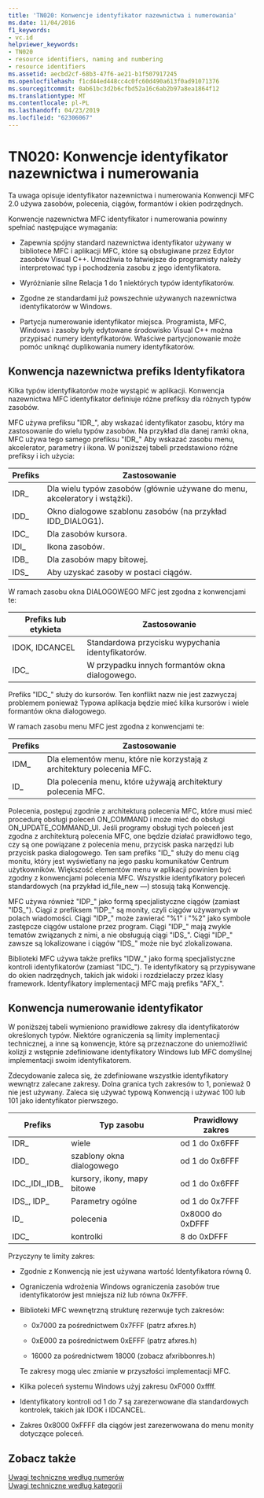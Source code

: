 ```yaml
---
title: 'TN020: Konwencje identyfikator nazewnictwa i numerowania'
ms.date: 11/04/2016
f1_keywords:
- vc.id
helpviewer_keywords:
- TN020
- resource identifiers, naming and numbering
- resource identifiers
ms.assetid: aecbd2cf-68b3-47f6-ae21-b1f507917245
ms.openlocfilehash: f1cd44ed448cc4c0fc60d490a613f0ad91071376
ms.sourcegitcommit: 0ab61bc3d2b6cfbd52a16c6ab2b97a8ea1864f12
ms.translationtype: MT
ms.contentlocale: pl-PL
ms.lasthandoff: 04/23/2019
ms.locfileid: "62306067"
---
```

# <a name="tn020-id-naming-and-numbering-conventions"></a>TN020: Konwencje identyfikator nazewnictwa i numerowania

Ta uwaga opisuje identyfikator nazewnictwa i numerowania Konwencji MFC 2.0 używa zasobów, polecenia, ciągów, formantów i okien podrzędnych.

Konwencje nazewnictwa MFC identyfikator i numerowania powinny spełniać następujące wymagania:

- Zapewnia spójny standard nazewnictwa identyfikator używany w bibliotece MFC i aplikacji MFC, które są obsługiwane przez Edytor zasobów Visual C++. Umożliwia to łatwiejsze do programisty należy interpretować typ i pochodzenia zasobu z jego identyfikatora.

- Wyróżnianie silne Relacja 1 do 1 niektórych typów identyfikatorów.

- Zgodne ze standardami już powszechnie używanych nazewnictwa identyfikatorów w Windows.

- Partycja numerowanie identyfikator miejsca. Programista, MFC, Windows i zasoby były edytowane środowisko Visual C++ można przypisać numery identyfikatorów. Właściwe partycjonowanie może pomóc uniknąć duplikowania numery identyfikatorów.

## <a name="the-id-prefix-naming-convention"></a>Konwencja nazewnictwa prefiks Identyfikatora

Kilka typów identyfikatorów może wystąpić w aplikacji. Konwencja nazewnictwa MFC identyfikator definiuje różne prefiksy dla różnych typów zasobów.

MFC używa prefiksu "IDR_", aby wskazać identyfikator zasobu, który ma zastosowanie do wielu typów zasobów. Na przykład dla danej ramki okna, MFC używa tego samego prefiksu "IDR_" Aby wskazać zasobu menu, akcelerator, parametry i ikona. W poniższej tabeli przedstawiono różne prefiksy i ich użycia:

|Prefiks|Zastosowanie|
|------------|---------|
|IDR_|Dla wielu typów zasobów (głównie używane do menu, akceleratory i wstążki).|
|IDD_|Okno dialogowe szablonu zasobów (na przykład IDD_DIALOG1).|
|IDC_|Dla zasobów kursora.|
|IDI_|Ikona zasobów.|
|IDB_|Dla zasobów mapy bitowej.|
|IDS_|Aby uzyskać zasoby w postaci ciągów.|

W ramach zasobu okna DIALOGOWEGO MFC jest zgodna z konwencjami te:

|Prefiks lub etykieta|Zastosowanie|
|---------------------|---------|
|IDOK, IDCANCEL|Standardowa przycisku wypychania identyfikatorów.|
|IDC_|W przypadku innych formantów okna dialogowego.|

Prefiks "IDC_" służy do kursorów. Ten konflikt nazw nie jest zazwyczaj problemem ponieważ Typowa aplikacja będzie mieć kilka kursorów i wiele formantów okna dialogowego.

W ramach zasobu menu MFC jest zgodna z konwencjami te:

|Prefiks|Zastosowanie|
|------------|---------|
|IDM_|Dla elementów menu, które nie korzystają z architektury polecenia MFC.|
|ID_|Dla polecenia menu, które używają architektury polecenia MFC.|

Polecenia, postępuj zgodnie z architekturą polecenia MFC, które musi mieć procedurę obsługi poleceń ON_COMMAND i może mieć do obsługi ON_UPDATE_COMMAND_UI. Jeśli programy obsługi tych poleceń jest zgodna z architekturą polecenia MFC, one będzie działać prawidłowo tego, czy są one powiązane z polecenia menu, przycisk paska narzędzi lub przycisk paska dialogowego. Ten sam prefiks "ID_" służy do menu ciąg monitu, który jest wyświetlany na jego pasku komunikatów Centrum użytkowników. Większość elementów menu w aplikacji powinien być zgodny z konwencjami polecenia MFC. Wszystkie identyfikatory poleceń standardowych (na przykład id_file_new —) stosują taką Konwencję.

MFC używa również "IDP_" jako formą specjalistyczne ciągów (zamiast "IDS_"). Ciągi z prefiksem "IDP_" są monity, czyli ciągów używanych w polach wiadomości. Ciągi "IDP_" może zawierać "%1" i "%2" jako symbole zastępcze ciągów ustalone przez program. Ciągi "IDP_" mają zwykle tematów związanych z nimi, a nie obsługują ciągi "IDS_". Ciągi "IDP_" zawsze są lokalizowane i ciągów "IDS_" może nie być zlokalizowana.

Biblioteki MFC używa także prefiks "IDW_" jako formą specjalistyczne kontroli identyfikatorów (zamiast "IDC_"). Te identyfikatory są przypisywane do okien nadrzędnych, takich jak widoki i rozdzielaczy przez klasy framework. Identyfikatory implementacji MFC mają prefiks "AFX_".

## <a name="the-id-numbering-convention"></a>Konwencja numerowanie identyfikator

W poniższej tabeli wymieniono prawidłowe zakresy dla identyfikatorów określonych typów. Niektóre ograniczenia są limity implementacji technicznej, a inne są konwencje, które są przeznaczone do uniemożliwić kolizji z wstępnie zdefiniowane identyfikatory Windows lub MFC domyślnej implementacji swoim identyfikatorem.

Zdecydowanie zaleca się, że zdefiniowane wszystkie identyfikatory wewnątrz zalecane zakresy. Dolna granica tych zakresów to 1, ponieważ 0 nie jest używany. Zaleca się używać typową Konwencją i używać 100 lub 101 jako identyfikator pierwszego.

|Prefiks|Typ zasobu|Prawidłowy zakres|
|------------|-------------------|-----------------|
|IDR_|wiele|od 1 do 0x6FFF|
|IDD_|szablony okna dialogowego|od 1 do 0x6FFF|
|IDC_,IDI_,IDB_|kursory, ikony, mapy bitowe|od 1 do 0x6FFF|
|IDS_, IDP_|Parametry ogólne|od 1 do 0x7FFF|
|ID_|polecenia|0x8000 do 0xDFFF|
|IDC_|kontrolki|8 do 0xDFFF|

Przyczyny te limity zakres:

- Zgodnie z Konwencją nie jest używana wartość Identyfikatora równą 0.

- Ograniczenia wdrożenia Windows ograniczenia zasobów true identyfikatorów jest mniejsza niż lub równa 0x7FFF.

- Biblioteki MFC wewnętrzną strukturę rezerwuje tych zakresów:

  - 0x7000 za pośrednictwem 0x7FFF (patrz afxres.h)

  - 0xE000 za pośrednictwem 0xEFFF (patrz afxres.h)

  - 16000 za pośrednictwem 18000 (zobacz afxribbonres.h)

  Te zakresy mogą ulec zmianie w przyszłości implementacji MFC.

- Kilka poleceń systemu Windows użyj zakresu 0xF000 0xffff.

- Identyfikatory kontroli od 1 do 7 są zarezerwowane dla standardowych kontrolek, takich jak IDOK i IDCANCEL.

- Zakres 0x8000 0xFFFF dla ciągów jest zarezerwowana do menu monity dotyczące poleceń.

## <a name="see-also"></a>Zobacz także

[Uwagi techniczne według numerów](../mfc/technical-notes-by-number.md)<br/>
[Uwagi techniczne według kategorii](../mfc/technical-notes-by-category.md)
